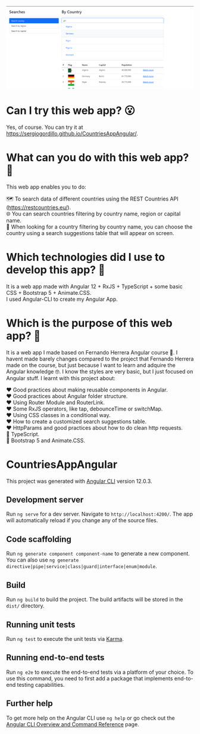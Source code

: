 <img src=https://github.com/SergioGordillo/CountriesAppAngular/blob/main/CountriesAppAngular.png alt="Home of CountriesAppAngular"/>

# Can I try this web app? :open_mouth:

Yes, of course. You can try it at https://sergiogordillo.github.io/CountriesAppAngular/.

# What can you do with this web app? :thinking:

This web app enables you to do:

:world_map: To search data of different countries using the REST Countries API (https://restcountries.eu/). <br>
:globe_with_meridians: You can search countries filtering by country name, region or capital name. <br>
:eyes: When looking for a country filtering by country name, you can choose the country using a search suggestions table that will appear on screen. <br>

# Which technologies did I use to develop this app? :thinking:

It is a web app made with Angular 12 + RxJS + TypeScript + some basic CSS + Bootstrap 5 + Animate.CSS. <br>
I used Angular-CLI to create my Angular App. <br>

# Which is the purpose of this web app? :thinking:

It is a web app I made based on Fernando Herrera Angular course 🧐. I havent made barely changes compared to the project that Fernando Herrera made on the course, but just because I want to learn and adquire the Angular knowledge 🤓. I know the styles are very basic, but I just focused on Angular stuff. I learnt with this project about:

:heart: Good practices about making reusable components in Angular. <br>
:heart: Good practices about Angular folder structure. <br>
:heart: Using Router Module and RouterLink. <br>
:heart: Some RxJS operators, like tap, debounceTime or switchMap. <br>
:heart: Using CSS classes in a conditional way. <br>
:heart: How to create a customized search suggestions table. <br>
:heart: HttpParams and good practices about how to do clean http requests. <br>
:blue_heart: TypeScript. <br>
:art: Bootstrap 5 and Animate.CSS. <br>


# CountriesAppAngular

This project was generated with [Angular CLI](https://github.com/angular/angular-cli) version 12.0.3.

## Development server

Run `ng serve` for a dev server. Navigate to `http://localhost:4200/`. The app will automatically reload if you change any of the source files.

## Code scaffolding

Run `ng generate component component-name` to generate a new component. You can also use `ng generate directive|pipe|service|class|guard|interface|enum|module`.

## Build

Run `ng build` to build the project. The build artifacts will be stored in the `dist/` directory.

## Running unit tests

Run `ng test` to execute the unit tests via [Karma](https://karma-runner.github.io).

## Running end-to-end tests

Run `ng e2e` to execute the end-to-end tests via a platform of your choice. To use this command, you need to first add a package that implements end-to-end testing capabilities.

## Further help

To get more help on the Angular CLI use `ng help` or go check out the [Angular CLI Overview and Command Reference](https://angular.io/cli) page.
